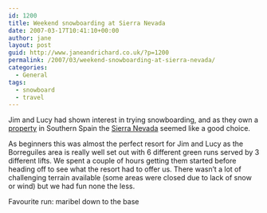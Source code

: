 ```yaml
---
id: 1200
title: Weekend snowboarding at Sierra Nevada
date: 2007-03-17T10:41:10+00:00
author: jane
layout: post
guid: http://www.janeandrichard.co.uk/?p=1200
permalink: /2007/03/weekend-snowboarding-at-sierra-nevada/
categories:
  - General
tags:
  - snowboard
  - travel
---
```

Jim and Lucy had shown interest in trying snowboarding, and as they own a [property](http://www.lacasadelolivar.com/) in Southern Spain the [Sierra Nevada](http://www.sierranevadaski.com/home) seemed like a good choice.

As beginners this was almost the perfect resort for Jim and Lucy as the Borreguiles area is really well set out with 6 different green runs served by 3 different lifts. We spent a couple of hours getting them started before heading off to see what the resort had to offer us. There wasn&#8217;t a lot of challenging terrain available (some areas were closed due to lack of snow or wind) but we had fun none the less.

Favourite run: maribel down to the base